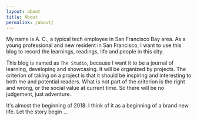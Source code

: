 ```yaml
---
layout: about
title: About
permalink: /about/
---
```


My name is A. C., a typical tech employee in San Francisco Bay area. As a young professional and new resident in San Francisco, I want to use this blog to record the learnings, readings, life and people in this city.

This blog is named as `The Studio`, because I want it to be a journal of learning, developing and showcasing. It will be organized by projects. The criterion of taking on a project is that it should be inspiring and interesting to both me and potential readers. What is not part of the criterion is the right and wrong, or the social value at current time. So there will be no judgement, just adventure.

It's almost the beginning of 2018. I think of it as a beginning of a brand new life. Let the story begin ... 
